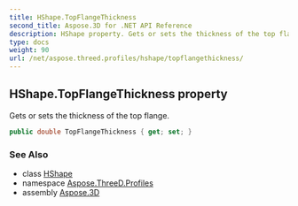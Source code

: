 ```yaml
---
title: HShape.TopFlangeThickness
second_title: Aspose.3D for .NET API Reference
description: HShape property. Gets or sets the thickness of the top flange
type: docs
weight: 90
url: /net/aspose.threed.profiles/hshape/topflangethickness/
---
```

## HShape.TopFlangeThickness property

Gets or sets the thickness of the top flange.

```csharp
public double TopFlangeThickness { get; set; }
```

### See Also

* class [HShape](../)
* namespace [Aspose.ThreeD.Profiles](../../hshape/)
* assembly [Aspose.3D](../../../)


